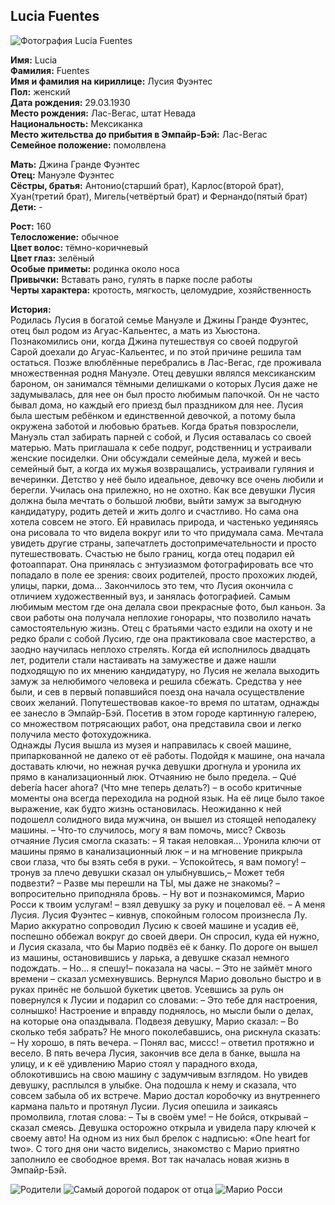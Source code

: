 ## Lucia Fuentes

![Фотография Lucia Fuentes](https://user-images.githubusercontent.com/24465747/38328278-24d9e2f4-3853-11e8-892f-58dd23cb0814.jpg)

**Имя:** Lucia  
**Фамилия:** Fuentes  
**Имя и фамилия на кириллице:** Лусия Фуэнтес  
**Пол:** женский  
**Дата рождения:** 29.03.1930  
**Место рождения:** Лас-Вегас, штат Невада  
**Национальность:** Мексиканка  
**Место жительства до прибытия в Эмпайр-Бэй:** Лас-Вегас  
**Семейное положение:** помолвлена

**Мать:** Джина Гранде Фуэнтес  
**Отец:** Мануэле Фуэнтес  
**Сёстры, братья:** Антонио(старший брат), Карлос(второй брат), Хуан(третий брат), Мигель(четвёртый брат) и Фернандо(пятый брат)  
**Дети:** -

**Рост:** 160  
**Телосложение:** обычное  
**Цвет волос:** тёмно-коричневый  
**Цвет глаз:** зелёный  
**Особые приметы:** родинка около носа  
**Привычки:** Вставать рано, гулять в парке после работы  
**Черты характера:** кротость, мягкость, целомудрие, хозяйственность

**История:**  
Родилась Лусия в богатой семье Мануэле и Джины Гранде Фуэнтес, отец был родом из Агуас-Кальентес, а мать из Хьюстона. Познакомились они, когда Джина путешествуя со своей подругой Сарой доехали до Агуас-Кальентес, и по этой причине решила там остаться. Позже влюблённые перебрались в Лас-Вегас, где проживала множественная родня Мануэле. Отец девушки являлся мексиканским бароном, он занимался тёмными делишками о которых Лусия даже не задумывалась, для нее он был просто любимым папочкой. Он не часто бывал дома, но каждый его приезд был праздником для нее. Лусия была шестым ребёнком и единственной девочкой, а потому была окружена заботой и любовью братьев. Когда братья повзрослели, Мануэль стал забирать парней с собой, и Лусия оставалась со своей матерью. Мать приглашала к себе подруг, родственниц и устраивали женские посиделки. Они обсуждали семейные дела, мужей и весь семейный быт, а когда их мужья возвращались, устраивали гуляния и вечеринки. Детство у неё было идеальное, девочку все очень любили и берегли. Училась она прилежно, но не охотно. Как все девушки Лусия должна была мечтать о большой любви, выйти замуж за выгодную кандидатуру, родить детей и жить долго и счастливо. Но сама она хотела совсем не этого. Ей нравилась природа, и частенько уединяясь она рисовала то что видела вокруг или то что придумала сама. Мечтала увидеть другие страны, запечатлеть достопримечательности и просто путешествовать. Счастью не было границ, когда отец подарил ей фотоаппарат. Она принялась с энтузиазмом фотографировать все что попадало в поле ее зрения: своих родителей, просто прохожих людей, улицы, парки, дома... Закончилось это тем, что Лусия окончила с отличием художественный вуз, и занялась фотографией. Самым любимым местом где она делала свои прекрасные фото, был каньон. За свои работы она получала неплохие гонорары, что позволило начать самостоятельную жизнь. Отец с братьями часто ездили на охоту и не редко брали с собой Лусию, где она практиковала свое мастерство, а заодно научилась неплохо стрелять. Когда ей исполнилось двадцать лет, родители стали настаивать на замужестве и даже нашли подходящую по их мнению кандидатуру, но Лусия не желала выходить замуж за нелюбимого человека и решила сбежать. Средства у нее были, и сев в первый попавшийся поезд она начала осуществление своих желаний. Попутешествовав какое-то время по штатам, однажды ее занесло в Эмпайр-Бэй. Посетив в этом городе картинную галерею, со множеством потрясающих работ, она представила свои и легко получила место фотохудожника.  
Однажды Лусия вышла из музея и направилась к своей машине, припаркованной не далеко от её работы. Подойдя к машине, она начала доставать ключи, но нежная ручка девушки дрогнула и уронила их прямо в канализационный люк. Отчаянию не было предела.
– Qué debería hacer ahora? (Что мне теперь делать?) – в особо критичные моменты она всегда переходила на родной язык. На её лице было такое выражение, как будто жизнь остановилась. Неожиданно к ней подошелл солидного вида мужчина, он вышел из стоящей неподалеку машины.
– Что-то случилось, могу я вам помочь, мисс?
Сквозь отчаяние Лусия смогла сказать:
– Я такая неловкая... Уронила ключи от машины прямо в канализационный люк – и на мгновение прикрыла свои глаза, что бы взять себя в руки.
– Успокойтесь, я вам помогу! – тронув за плечо девушки сказал он улыбнувшись,– Может тебя подвезти?
– Разве мы перешли на ТЫ, мы даже не знакомы? – вопросительно приподняла бровь.
– Ну вот и познакомимся, Марио Росси к твоим услугам! – взял девушку за руку и поцеловал её.
– А меня Лусия. Лусия Фуэнтес – кивнув, спокойным голосом произнесла Лу.
Марио аккуратно сопроводил Лусию к своей машине и усадив её, поспешно оббежал вокруг до своей двери. Он спросил, куда ей нужно, и Лусия сказала, что бы Марио подвёз её к банку. По дороге он вышел из машины, остановившись у ларька, а девушке сказал немного подождать.
– Но… я спешу!– показала на часы.
– Это не займёт много времени – сказал усмехнувшись.
Вернулся Марио довольно быстро и в руках принёс не большой букетик цветов. Усевшись за руль он повернулся к Лусии и подарил со словами:
– Это тебе для настроения, солнышко!
Настроение и вправду поднялось, но мысли были о делах, на которые она опаздывала.
Подвезя девушку, Марио сказал:
– Во сколько тебя забрать?
Не много поколебавшись, она рискнула сказать:
– Ну хорошо, в пять вечера.
– Понял вас, миссс! – ответил протяжно и весело.
В пять вечера Лусия, закончив все дела в банке, вышла на улицу, и к её удивлению Марио стоял у парадного входа, облокотившись на свою машину с задумчивым взглядом. Но увидев девушку, расплылся в улыбке.
Она подошла к нему и сказала, что совсем забыла об их встрече. Марио достал коробочку из внутреннего кармана пальто и протянул Лусии. Лусия опешила и заикаясь промолвила, глотая слова:
– Ты в своём уме!
– Не бойся, открывай – сказал смеясь.
Девушка осторожно открыла и увидела пару ключей к своему авто! На одном из них был брелок с надписью: «One heart for two».
С того дня они часто виделись, знакомство с Марио приятно заполнило ее свободное время. Вот так началась новая жизнь в Эмпайр-Бэй.

![Родители](https://user-images.githubusercontent.com/24465747/38328279-24fa5f66-3853-11e8-8fff-bc6915b5620f.jpg)
![Самый дорогой подарок от отца](https://user-images.githubusercontent.com/24465747/38328280-251cb0a2-3853-11e8-95cd-b7dad153816b.jpg)
![Марио Росси](https://user-images.githubusercontent.com/24465747/38328281-253f04b8-3853-11e8-8ace-7201dbc0c3dd.jpg)
